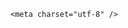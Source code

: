 <!DOCTYPE html>
<html lang="zh-CN">

<head>
    
<title>35岁男子几年前查出幽门螺杆菌，未重视发展成胃癌晚期，为何后果这么严重？都什么人容易感染？_腾讯新闻</title>
<meta name="keywords" content="幽门螺杆菌,幽门螺旋杆菌,胃癌,幽门螺杆菌感染,癌症,萎缩性胃炎,胃溃疡,胃黏膜,胃炎,慢性胃炎">
<meta name="author" content="腾讯网">
<meta name="copyright" content="Copyright 1998 - 2025 Tencent. All Rights Reserved">
<meta property="og:type" content="news" />

<meta property="og:title" content="35岁男子几年前查出幽门螺杆菌，未重视发展成胃癌晚期，为何后果这么严重？都什么人容易感染？_腾讯新闻" />
<meta property="og:url" content="https://news.qq.com/rain/a/20250515Q09JOP00" />
<meta property="og:image" content="https://inews.gtimg.com/om_ls/OauaVjzPUYmYg8-hsH3fn-s6dI2TyAgDYYIp28wRHmhC4AA_640330/0" />
<meta property="article:author" content="" />
<meta property="article:published_time" content="2025-05-16 10:49:10" />
<meta property="category" content="" />

    <meta charset="utf-8" />
<meta http-equiv="X-UA-Compatible" content="IE=Edge" />
<meta name="viewport" content="width=device-width, initial-scale=1, shrink-to-fit=no" />
<link rel="dns-prefetch" href="mat1.gtimg.com">
<link rel="dns-prefetch" href="i.news.qq.com">
<link rel="shortcut icon" href="https://mat1.gtimg.com/qqcdn/qqindex2021/favicon.ico">
<script nomodule="true" src="https://mat1.gtimg.com/qqcdn/qqindex2021/common-static/20240515201444/core3-37-1.min.js"></script>
<script>
  try {
    if (!window.IntersectionObserver) {
      var observerScript = document.createElement('script');
      observerScript.src = "https://mat1.gtimg.com/qqcdn/qqindex2021/common-static/20241024141058/intersection-observer-polyfill.js";
      document.head.appendChild(observerScript);
    }
  } catch (error) {}
</script>

<script>
  try {
    if (!Element.prototype.scrollTo) {
      var scrollScript = document.createElement('script');
      scrollScript.src = "https://mat1.gtimg.com/qqcdn/qqindex2021/common-static/20241025153001/scroll-behavior-polyfill.js";
      document.head.appendChild(scrollScript);
    }
  } catch (error) {}
</script>
<script>
  try {
    if ('scrollRestoration' in window.history) {
      window.history.scrollRestoration = 'manual';
    }
    window.isPcClient = Boolean(window.electron) && (
      window.navigator.userAgent.indexOf('pc-client') > 0 ||
      window.navigator.userAgent.indexOf('TencentNews') > 0
    );
  } catch {}
</script>
<script>
  try {
    if (window.isPcClient) {
      var bodyStyle = document.createElement('style');
      bodyStyle.innerText = 'body{ zoom: 0.95 }';
      document.head.appendChild(bodyStyle);
    }
  } catch {}
</script>
<script>
  window.DATA = {"card":{"chlname":"问答课代表","vip_icon":"http://inews.gtimg.com/newsapp_ls/0/14876051701/0","suid":"8QMc339d5IQeuTzY5QN3","liveInfo":{},"vip_desc":"腾讯新闻问答课代表官方账号","vip_place":"left","icon":"https://inews.gtimg.com/om_ls/OPBO91JgEbYG-O62jC2hCRA_yoydsA8oEANb87pxgNxKgAA_200200/0","vip_type":"30012","msgEntry":1,"uin":"ecbe89d289b6198c7996f16538ebc224f9","update_frequency":"1970-01-01 08:00:00","vip_icon_night":"http://inews.gtimg.com/newsapp_ls/0/14876052067/0","vip_type_new":"30012","cpLevel":2,"chlid":"22983986","desc":"腾讯新闻问答课代表，结合当下热点新闻和网友热议，发现好问题，期待好回答。"},"detail_entry":{"is_orignal":1,"orignal_entry":1},"final_declare":["个人观点，仅供参考"],"interaction_info":{"share_wechat_count":4},"answer_num":6,"FadCid":"","attribute":{},"emojiSwitch":1,"relate_extend_infos":{"title":"35岁工程师因胃痛就医确诊胃癌晚期，曾查出幽门螺杆菌感染未重视，家中还有3人患胃癌","url":"http://view.inews.qq.com/a/20250515V08G6Z00","abstract":"","id":"20250515V08G6Z00","imgURL":"https://inews.gtimg.com/om_ls/OukpLoiaBgTqa5qktRhkgjW3cYUs68W18sYlvxp6tDAMwAA_196130/0","imgURLSmall":"https://inews.gtimg.com/news_ls/Oh4ab1fQltZm7uTlRGUdhioZXM14_E_dzPIM5kn8Wm3sYAA_150120/0","longTitle":"35岁工程师因胃痛就医确诊胃癌晚期，曾查出幽门螺杆菌感染未重视，家中还有3人患胃癌"},"shareImg":"https://inews.gtimg.com/om_ls/Oqrhs35hjIHPFuo15tEz4XIVtgz-pBFasTzry7uxl8gcIAA_870492/0","intro":"","news_update_time":1747393286,"adInfo":{"openAds":1,"openAdsComment":1,"openAdsPhotos":1,"openAdsText":1,"openRelatedNewsAd":1},"atype":232,"categoryrray":{"category_id":"75","sub_category_id":"518"},"disableDeclare":1,"enableDiffusion":1,"id":"20250515Q09JOP00","ret":0,"news_app_recommend_status":4,"self_declare":{"declare":"个人观点，仅供参考"},"already_answer":false,"abstract":"","commentid":"","copyright_share":"本文来自腾讯新闻客户端创作者，不代表腾讯新闻的观点和立场。","shareDesc":"腾讯新闻","channelEntryJumpType":1,"content":null,"content_words_num":41,"emojiRelatedSwitch":1,"extra_property":{"FeedbackDetailDisableInsert":0,"zanSkinType":""},"shareCount":5,"questionInfo":{"longtitle":"35岁男子查出幽门螺杆菌，未重视发展成胃癌晚期，什么人易感染？","question_short_title":"35岁男子几年前查出幽门螺杆菌，未重视发展成胃癌晚期，为何后果这么严重？都什么人容易感染？","relate_extend_infos":[{"url":"https://view.inews.qq.com/a/20250515V08G6Z00","abstract":"","articletype":"4","id":"20250515V08G6Z00","longtitle":"35岁工程师因胃痛就医确诊胃癌晚期，曾查出幽门螺杆菌感染未重视，家中还有3人患胃癌","picShowType":"90092","thumbnails_qqnews":["https://inews.gtimg.com/news_ls/Oh4ab1fQltZm7uTlRGUdhioZXM14_E_dzPIM5kn8Wm3sYAA_294195/0"],"title":"35岁工程师因胃痛就医确诊胃癌晚期，曾查出幽门螺杆菌感染未重视，家中还有3人患胃癌"}],"thumbnails_qqnews":["https://inews.gtimg.com/om_ls/Oqrhs35hjIHPFuo15tEz4XIVtgz-pBFasTzry7uxl8gcIAA_294195/0"],"title":"35岁男子几年前查出幽门螺杆菌，未重视发展成胃癌晚期，为何后果这么严重？都什么人容易感染？","url":"http://view.inews.qq.com/a/20250515Q09JOP00","abstract":"","id":"20250515Q09JOP00"},"question_id":"","all_long_pic":1,"closeCommentBanner":0,"copyright_wording_share":"免责声明","forbidCommentUpDown":0,"isSensitive":0,"is_deleted":0,"remarks":"","safe_cntl":{"close_all_emoticon_comment":0,"close_all_rel":0,"close_relate_thing":0,"emoticon_comment_mode":0,"close_all_ad":0,"close_comment_dislike":0,"close_global_news_sis":0,"close_share_pull":0,"close_all_favorite":0},"time":"2025-05-15 23:12:58","title":"35岁男子几年前查出幽门螺杆菌，未重视发展成胃癌晚期，为何后果这么严重？都什么人容易感染？","url":"https://view.inews.qq.com/a/20250515Q09JOP00","ai_switch":true,"article_category":"75","iNewsRecommendLevel":1,"likeInfo":0,"surl":"https://view.inews.qq.com/a/20250515Q09JOP00","cms_id":"20250515Q09JOP00","articleId":"20250516Q02ZJS00","article_type":232,"tags":"","desc":"","videoArr":[]};
</script>
<script>
  window.channelInfo = {"channelConfig":{"channelNav":[{"_auto_id":"1","active_alien_img":"","alien_img":"","channel_id":"news_news_home","is_local":"0","link":"https://www.qq.com","name_cn":"首页","name_en":"home"},{"_auto_id":"2","active_alien_img":"","alien_img":"","channel_id":"news_news_top","is_local":"0","link":"","name_cn":"要闻","name_en":"news"},{"_auto_id":"4","active_alien_img":"","alien_img":"","channel_id":"news_news_bj","is_local":"1","link":"","name_cn":"北京","name_en":"bj"},{"_auto_id":"5","active_alien_img":"","alien_img":"","channel_id":"news_news_finance","is_local":"0","link":"","name_cn":"财经","name_en":"finance"},{"_auto_id":"6","active_alien_img":"","alien_img":"","channel_id":"news_news_tech","is_local":"0","link":"","name_cn":"科技","name_en":"tech"},{"_auto_id":"7","active_alien_img":"","alien_img":"","channel_id":"tv","is_local":"0","link":"https://v.qq.com/channel/tv/?ptag=qqnews","name_cn":"电视剧","name_en":"tv"},{"_auto_id":"8","active_alien_img":"","alien_img":"","channel_id":"news_news_qa","is_local":"0","link":"","name_cn":"热问","name_en":"qa"},{"_auto_id":"9","active_alien_img":"","alien_img":"","channel_id":"news_news_ent","is_local":"0","link":"","name_cn":"娱乐","name_en":"ent"},{"_auto_id":"10","active_alien_img":"","alien_img":"","channel_id":"variety","is_local":"0","link":"https://v.qq.com/channel/variety/?ptag=qqnews","name_cn":"综艺","name_en":"variety"},{"_auto_id":"11","active_alien_img":"","alien_img":"","channel_id":"news_news_sports","is_local":"0","link":"","name_cn":"体育","name_en":"sports"},{"_auto_id":"13","active_alien_img":"","alien_img":"","channel_id":"news_news_nba","is_local":"0","link":"","name_cn":"NBA","name_en":"nba"},{"_auto_id":"14","active_alien_img":"","alien_img":"","channel_id":"news_news_world","is_local":"0","link":"","name_cn":"国际","name_en":"world"},{"_auto_id":"15","active_alien_img":"","alien_img":"","channel_id":"news_news_mil","is_local":"0","link":"","name_cn":"军事","name_en":"milite"},{"_auto_id":"16","active_alien_img":"","alien_img":"","channel_id":"news_news_auto","is_local":"0","link":"","name_cn":"汽车","name_en":"auto"},{"_auto_id":"17","active_alien_img":"","alien_img":"","channel_id":"news_news_house","is_local":"0","link":"","name_cn":"房产","name_en":"house"},{"_auto_id":"18","active_alien_img":"","alien_img":"","channel_id":"news_news_edu","is_local":"0","link":"","name_cn":"教育","name_en":"edu"},{"_auto_id":"19","active_alien_img":"","alien_img":"","channel_id":"news_news_antip","is_local":"0","link":"","name_cn":"健康","name_en":"health"},{"_auto_id":"20","active_alien_img":"","alien_img":"","channel_id":"news_news_video","is_local":"0","link":"","name_cn":"视频","name_en":"video"},{"_auto_id":"21","active_alien_img":"","alien_img":"","channel_id":"news_news_game","is_local":"0","link":"","name_cn":"游戏","name_en":"games"},{"_auto_id":"22","active_alien_img":"","alien_img":"","channel_id":"news_news_nchupin","is_local":"0","link":"","name_cn":"眼界","name_en":"chupin"},{"_auto_id":"24","active_alien_img":"","alien_img":"","channel_id":"news_news_football","is_local":"0","link":"","name_cn":"足球","name_en":"football"},{"_auto_id":"25","active_alien_img":"","alien_img":"","channel_id":"news_news_kepu","is_local":"0","link":"","name_cn":"科学","name_en":"kepu"},{"_auto_id":"26","active_alien_img":"","alien_img":"","channel_id":"news_news_digi","is_local":"0","link":"","name_cn":"数码","name_en":"digi"},{"_auto_id":"28","active_alien_img":"","alien_img":"","channel_id":"ymzx","is_local":"0","link":"https://gamer.qq.com/v2/cloudgame/game/96897?ichannel=txxwpc0Ftxxwpc1","name_cn":"元梦之星","name_en":"news_news_ymzx"},{"_auto_id":"31","active_alien_img":"","alien_img":"","channel_id":"movie","is_local":"0","link":"https://v.qq.com/channel/movie/?ptag=qqnews","name_cn":"电影","name_en":"movie"},{"_auto_id":"32","active_alien_img":"","alien_img":"","channel_id":"news_news_esport","is_local":"0","link":"","name_cn":"电竞","name_en":"esport"},{"_auto_id":"34","active_alien_img":"","alien_img":"","channel_id":"news_news_history","is_local":"0","link":"","name_cn":"历史","name_en":"history"},{"_auto_id":"35","active_alien_img":"","alien_img":"","channel_id":"news_news_baby","is_local":"0","link":"","name_cn":"育儿","name_en":"baby"},{"_auto_id":"36","active_alien_img":"","alien_img":"","channel_id":"hbjy","is_local":"0","link":"https://gp.qq.com/act/a20250421mnqlx/news.shtml","name_cn":"和平精英","name_en":"news_news_hbjy"},{"_auto_id":"37","active_alien_img":"","alien_img":"","channel_id":"cloud_gamer","is_local":"0","link":"https://gamer.qq.com/?ichannel=txxwpc0Ftxxwpc1","name_cn":"云游戏","name_en":"cloud_gamer"},{"_auto_id":"38","active_alien_img":"","alien_img":"","channel_id":"news_news_lic","is_local":"0","link":"","name_cn":"理财","name_en":"finance_licai"},{"_auto_id":"39","active_alien_img":"","alien_img":"","channel_id":"news_news_istock","is_local":"0","link":"","name_cn":"股票","name_en":"finance_stock"},{"_auto_id":"40","active_alien_img":"","alien_img":"","channel_id":"ren_min_shi_pin","is_local":"0","link":"https://news.qq.com/omn/author/8QMd3Hld74cbujbY?tab=om_video","name_cn":"人民视频","name_en":"ren_min_shi_pin"},{"_auto_id":"41","active_alien_img":"","alien_img":"","channel_id":"news_news_weather","is_local":"0","link":"https://tianqi.qq.com/index.htm","name_cn":"天气","name_en":"weather"}]}};
</script>
<script>
  window.articleConfig = {"rightConfig":[{"_auto_id":"1","category_key":"default","modules":"{\"moduleList\":[{\"title\":\"精选视频\",\"id\":\"video_album\",\"videoType\":\"tag\",\"videoId\":\"aUepxrtchGM=\"},{\"title\":\"下载条\",\"id\":\"download_banner\",\"isSticky\":1},{\"title\":\"热点榜\",\"id\":\"hot_rank_list\",\"isSticky\":1},{\"title\":\"广告推广\",\"id\":\"ssp_ad_module\",\"category\":\"ad_ssp\",\"loid\":\"109\",\"isSticky\":1}]}"}],"tonglanAdConfig":[],"bottomConfig":[],"videoAdConfig":[],"rightGameConfig":[]};
</script>
<script src="https://mat1.gtimg.com/www/js/emonitor/custom_ed041a23.js" charset="utf-8"></script>
<script>
  try {
    window.emonitorIns = emonitor.create({
      name: 'newsqq_quesionArticle',
      atta: {
        name: 'newsqq',
      },
      mode: '007',
    });
  } catch (err) {
    console.warn(err);
  }
</script>
<link href="https://mat1.gtimg.com/qqcdn/qqindex2021/common-static/hel/qqnews-pc-dc_20250515055953/static/css/qa.css" rel="stylesheet">

<script>window.__HEL_PRESET_META__={"qqnews-pc-components":{"app":{"id":1366,"name":"qqnews-pc-components","app_group_name":"qqnews-pc-components","proj_ver":{"map":{},"utime":0},"online_version":"qqnews-pc-components_20250512030958","build_version":"qqnews-pc-components_20250515055747","update_at":"2025-05-15T09:58:38.000Z","desc":"set by [init], from container [formal.pc.dc.tj100999] worker [2]"},"version":{"sub_app_name":"qqnews-pc-components","sub_app_version":"qqnews-pc-components_20250515055747","src_map":{"webDirPath":"https://mat1.gtimg.com/qqcdn/qqindex2021/common-static/hel/qqnews-pc-components_20250515055747","htmlIndexSrc":"https://mat1.gtimg.com/qqcdn/qqindex2021/common-static/hel/qqnews-pc-components_20250515055747/index.html","extractMode":"all","iframeSrc":"","chunkCssSrcList":["https://mat1.gtimg.com/qqcdn/qqindex2021/common-static/hel/qqnews-pc-components_20250515055747/static/css/index.css"],"chunkJsSrcList":["https://mat1.gtimg.com/qqcdn/qqindex2021/common-static/hel/qqnews-pc-components_20250515055747/static/js/index.js"],"staticCssSrcList":[],"staticJsSrcList":["https://mat1.gtimg.com/qqcdn/qqindex2021/static/20231212123233/react.production.min.js","https://mat1.gtimg.com/qqcdn/qqindex2021/static/20231212123233/react-dom.production.min.js","https://mat1.gtimg.com/qqcdn/qqindex2021/common-static/hel/hel-base-v16.js"],"relativeCssSrcList":[],"relativeJsSrcList":[],"privCssSrcList":[],"srvModSrcList":[],"headAssetList":[{"tag":"staticScript","append":false,"attrs":{"src":"https://mat1.gtimg.com/qqcdn/qqindex2021/static/20231212123233/react.production.min.js"}},{"tag":"staticScript","append":false,"attrs":{"src":"https://mat1.gtimg.com/qqcdn/qqindex2021/static/20231212123233/react-dom.production.min.js"}},{"tag":"staticScript","append":false,"attrs":{"src":"https://mat1.gtimg.com/qqcdn/qqindex2021/common-static/hel/hel-base-v16.js"}},{"tag":"script","append":true,"attrs":{"src":"https://mat1.gtimg.com/qqcdn/qqindex2021/common-static/hel/qqnews-pc-components_20250515055747/static/js/index.js","defer":""}},{"tag":"link","append":true,"attrs":{"href":"https://mat1.gtimg.com/qqcdn/qqindex2021/common-static/hel/qqnews-pc-components_20250515055747/static/css/index.css","rel":"stylesheet"}}],"bodyAssetList":[]},"update_at":"2025-05-15T09:58:38.000Z","create_at":"2025-05-15T09:58:38.000Z","_worker_id":"2","_is_backup":true}}}</script>
<script>window.__VIEW_PATH__="question.ejs";</script>
</head>

<body id="dc-question-body">
  <div id="root"></div>
    <iframe style="display: none;" src="https://i.news.qq.com/web_backend/getWebPacUid"></iframe>
<script src="https://mat1.gtimg.com/qqcdn/qqindex2021/common-static/20240805160928/react.production.min.js"></script>
<script src="https://mat1.gtimg.com/qqcdn/qqindex2021/common-static/20240805160928/react-dom.production.min.js"></script>
<script src="https://mat1.gtimg.com/qqcdn/qqindex2021/common-static/20241018171503/universal-report.min.js"></script>
<script defer type="text/javascript" src="https://mat1.gtimg.com/qqcdn/qqindex2021/libs/barrier/aria.js?appid=9327b8b06379d9d1728bbfbe2025ef9c" charset="utf-8"></script>
<script defer src="https://t.captcha.qq.com/TCaptcha.js"></script>
<script>document.cookie="hel_err=;path=/;";</script>
<script src="https://mat1.gtimg.com/qqcdn/qqindex2021/common-static/hel/hel-base-v16.js"></script>
<script src="https://mat1.gtimg.com/qqcdn/qqindex2021/common-static/hel/qqnews-pc-hel-entry_20250117174052/static/js/index.js"></script>
<link rel="preload" href="https://mat1.gtimg.com/qqcdn/qqindex2021/common-static/hel/qqnews-pc-dc_20250515055953/static/js/qa.js" as="script">
<link rel="preload" href="https://mat1.gtimg.com/qqcdn/qqindex2021/common-static/hel/qqnews-pc-components_20250515055747/static/js/index.js" as="script">
<script>window.loadProject("https://mat1.gtimg.com/qqcdn/qqindex2021/common-static/hel/qqnews-pc-dc_20250515055953/static/js/qa.js");</script>
<iframe id="videoFrame" style="display: none;" src="https://video.qq.com/cookie/sync_qqnews.html"></iframe>
</body>

</html>
